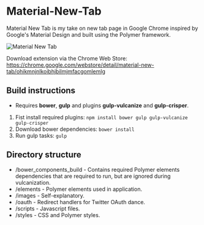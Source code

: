 # Material-New-Tab
Material New Tab is my take on new tab page in Google Chrome inspired by Google's Material Design and built using the Polymer framework.

![Material New Tab](https://lh3.googleusercontent.com/f_pzq1ZHbDSSGe5kEwXgygS8Z861aRP1eN-oUqBNXRTRfjN-biM3gNT3qvxe4jWNtLdx1POMXw=s640-h400-e365-rw "Material New Tab")

Download extension via the Chrome Web Store: https://chrome.google.com/webstore/detail/material-new-tab/ohikmnjnlkoibhjbilmjmfacgomlemlg

## Build instructions
* Requires **bower**, **gulp** and plugins **gulp-vulcanize** and **gulp-crisper**.

1. Fist install required plugins: ```npm install bower gulp gulp-vulcanize gulp-crisper```
2. Download bower dependencies: ```bower install```
3. Run gulp tasks: ```gulp```

## Directory structure
* /bower_components_build - Contains required Polymer elements dependencies that are required to run, but are ignored during vulcanization.
* /elements - Polymer elements used in application.
* /images - Self-explanatory.
* /oauth - Redirect handlers for Twitter OAuth dance.
* /scripts - Javascript files.
* /styles - CSS and Polymer styles.
